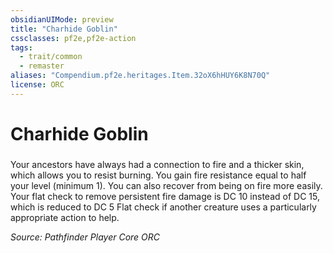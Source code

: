 ```yaml
---
obsidianUIMode: preview
title: "Charhide Goblin"
cssclasses: pf2e,pf2e-action
tags:
  - trait/common
  - remaster
aliases: "Compendium.pf2e.heritages.Item.32oX6hHUY6K8N70Q"
license: ORC
---
```

# Charhide Goblin

### 






Your ancestors have always had a connection to fire and a thicker skin, which allows you to resist burning. You gain fire resistance equal to half your level (minimum 1). You can also recover from being on fire more easily. Your flat check to remove persistent fire damage is DC 10 instead of DC 15, which is reduced to DC 5 Flat check if another creature uses a particularly appropriate action to help.

*Source: Pathfinder Player Core*
*ORC*